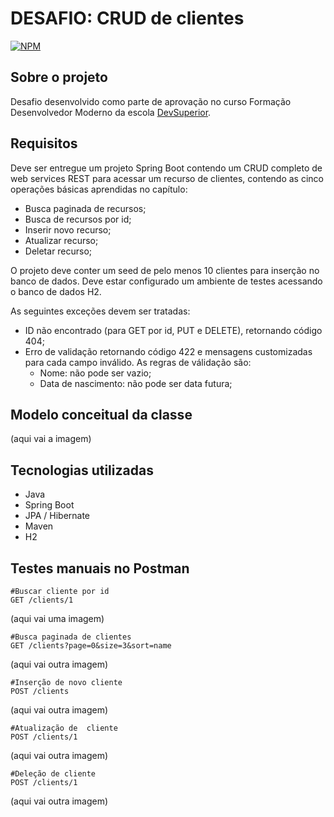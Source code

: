 # DESAFIO: CRUD de clientes
[![NPM](https://img.shields.io/npm/l/react)]()

## Sobre o projeto
Desafio desenvolvido como parte de aprovação no curso Formação Desenvolvedor Moderno da escola [DevSuperior](https://devsuperior.com "Site da DevSuperior").

## Requisitos
Deve ser entregue um projeto Spring Boot contendo um CRUD completo de web services REST para acessar um recurso de clientes, contendo as cinco operações básicas aprendidas no capítulo:
  - Busca paginada de recursos;
  - Busca de recursos por id;
  - Inserir novo recurso;
  - Atualizar recurso;
  - Deletar recurso;

O projeto deve conter um seed de pelo menos 10 clientes para inserção no banco de dados. Deve estar configurado um ambiente de testes acessando o banco de dados H2.

As seguintes exceções devem ser tratadas:
  - ID não encontrado (para GET por id, PUT e DELETE), retornando código 404;
  - Erro de validação retornando código 422 e mensagens customizadas para cada campo inválido. As regras de válidação são:
    - Nome: não pode ser vazio;
    - Data de nascimento: não pode ser data futura;
 ## Modelo conceitual da classe
 (aqui vai a imagem)
 
 ## Tecnologias utilizadas
 - Java
 - Spring Boot
 - JPA / Hibernate
 - Maven
 - H2
 ## Testes manuais no Postman
 ```http
 #Buscar cliente por id
 GET /clients/1
 ```
 (aqui vai uma imagem)
 
 ```http
 #Busca paginada de clientes
 GET /clients?page=0&size=3&sort=name
 ```
 (aqui vai outra imagem)
 ```http
 #Inserção de novo cliente
 POST /clients
 ```
 (aqui vai outra imagem)
 ```http
 #Atualização de  cliente
 POST /clients/1
 ```
 (aqui vai outra imagem)
 ```http
 #Deleção de cliente
 POST /clients/1
 ```
 (aqui vai outra imagem)
